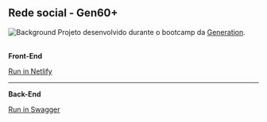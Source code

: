 ## Rede social - Gen60+

![Background](https://repository-images.githubusercontent.com/409678693/0e7be3b0-e2a9-43e6-85b1-596c9a0e62b4)
Projeto desenvolvido durante o bootcamp da [Generation](https://brazil.generation.org/).<br><br>

<strong>Front-End</strong>

[Run in Netlify](https://gen60plus.netlify.app/)

---

<strong>Back-End</strong>

[Run in Swagger](https://gen60plus.herokuapp.com/)
